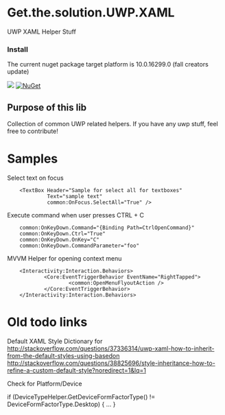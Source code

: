 
# Get.the.solution.UWP.XAML
UWP XAML Helper Stuff

### Install

The current nuget package target platform is 10.0.16299.0 (fall creators update)

[<img src="https://ci.appveyor.com/api/projects/status/7dx8yid04xyw8jc8?svg=true">](https://ci.appveyor.com/project/mfe-/get-the-solution-uwp-xaml)
[![NuGet](https://img.shields.io/nuget/v/Get.the.solution.UWP.XAML.svg)](https://www.nuget.org/packages/Get.the.solution.UWP.XAML/)

## Purpose of this lib

Collection of common UWP related helpers. If you have any uwp stuff, feel free to contribute!


# Samples
Select text on focus

        <TextBox Header="Sample for select all for textboxes" 
                 Text="sample text"
                 common:OnFocus.SelectAll="True" />
		 
Execute command when user presses CTRL + C 	

        common:OnKeyDown.Command="{Binding Path=CtrlOpenCommand}"
        common:OnKeyDown.Ctrl="True"
        common:OnKeyDown.OnKey="C"
        common:OnKeyDown.CommandParameter="foo"

MVVM Helper for opening context menu

        <Interactivity:Interaction.Behaviors>
                <Core:EventTriggerBehavior EventName="RightTapped">
                        <common:OpenMenuFlyoutAction />
                </Core:EventTriggerBehavior>
        </Interactivity:Interaction.Behaviors>
	
# Old todo links

Default XAML Style Dictionary for
http://stackoverflow.com/questions/37336314/uwp-xaml-how-to-inherit-from-the-default-styles-using-basedon
http://stackoverflow.com/questions/38825696/style-inheritance-how-to-refine-a-custom-default-style?noredirect=1&lq=1 


Check for Platform/Device

if (DeviceTypeHelper.GetDeviceFormFactorType() != DeviceFormFactorType.Desktop)
{
	...
}
